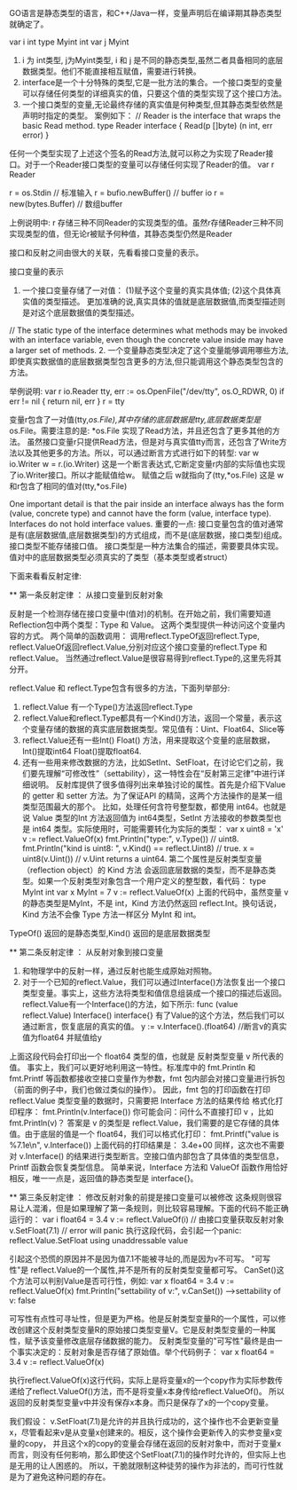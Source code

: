 GO语言是静态类型的语言，和C++/Java一样，变量声明后在编译期其静态类型就确定了。

var i int
type Myint int
var j Myint

1. i 为 int类型, j为Myint类型, i 和 j 是不同的静态类型,虽然二者具备相同的底层数据类型。他们不能直接相互赋值，需要进行转换。
2. interface是一个十分特殊的类型,它是一批方法的集合。一个接口类型的变量可以存储任何类型的详细真实的值，只要这个值的类型实现了这个接口方法。
3. 一个接口类型的变量,无论最终存储的真实值是何种类型,但其静态类型依然是声明时指定的类型。
案例如下：
// Reader is the interface that wraps the basic Read method.
type Reader interface {
    Read(p []byte) (n int, err error)
}

任何一个类型实现了上述这个签名的Read方法,就可以称之为实现了Reader接口。对于一个Reader接口类型的变量可以存储任何实现了Reader的值。
var r Reader

r = os.Stdin  // 标准输入
r = bufio.newBuffer() // buffer io
r = new(bytes.Buffer) // 数组buffer

上例说明中: r 存储三种不同Reader的实现类型的值。虽然r存储Reader三种不同实现类型的值，但无论r被赋予何种值，其静态类型仍然是Reader

接口和反射之间由很大的关联，先看看接口变量的表示。


接口变量的表示

1. 一个接口变量存储了一对值：
    (1)赋予这个变量的真实具体值;
    (2)这个具体真实值的类型描述。
   更加准确的说,真实具体的值就是底层数据值,而类型描述则是对这个底层数据值的类型描述。

// The static type of the interface determines what methods may be invoked with an interface variable, even though the concrete value inside may have a larger set of methods.
2. 一个变量静态类型决定了这个变量能够调用哪些方法,即使真实数据值的底层数据类型包含更多的方法,但只能调用这个静态类型包含的方法。


举例说明:
var r io.Reader
tty, err := os.OpenFile("/dev/tty", os.O_RDWR, 0)
if err != nil {
    return nil, err
}
r = tty

变量r包含了一对值(tty,*os.File),其中存储的底层数据是tty,底层数据类型是*os.File。需要注意的是: *os.File 实现了Read方法，并且还包含了更多其他的方法。
虽然接口变量r只提供Read方法，但是对与真实值tty而言，还包含了Write方法以及其他更多的方法。所以，可以通过断言方式进行如下的转型:
var w io.Writer
w = r.(io.Writer) 
这是一个断言表达式,它断定变量r内部的实际值也实现了io.Writer接口。所以才能赋值给w。 赋值之后 w就指向了(tty,*os.File) 这是 w和r包含了相同的值对(tty,*os.File)


One important detail is that the pair inside an interface always has the form (value, concrete type) and cannot have the form (value, interface type). Interfaces do not hold interface values.
重要的一点: 接口变量包含的值对通常是有(底层数据值,底层数据类型)的方式组成，而不是(底层数据，接口类型)组成。 接口类型不能存储接口值。 接口类型是一种方法集合的描述，需要要具体实现。 
值对中的底层数据类型必须真实的了类型（基本类型或者struct）


下面来看看反射定律:

** 第一条反射定律 ： 从接口变量到反射对象

反射是一个检测存储在接口变量中(值对)的机制。在开始之前，我们需要知道Reflection包中两个类型：Type 和 Value。 这两个类型提供一种访问这个变量内容的方式。
两个简单的函数调用： 调用reflect.TypeOf返回reflect.Type, reflect.ValueOf返回reflect.Value,分别对应这个接口变量的reflect.Type 和 reflect.Value。 
当然通过reflect.Value是很容易得到reflect.Type的,这里先将其分开。

reflect.Value 和 reflect.Type包含有很多的方法，下面列举部分:
1. reflect.Value 有一个Type()方法返回reflect.Type
2. reflect.Value和reflect.Type都具有一个Kind()方法，返回一个常量，表示这个变量存储的数据的真实底层数据类型。常见值有：Uint、Float64、Slice等
3. reflect.Value还有一些Int() Float() 方法，用来提取这个变量的底层数据，Int()提取int64 Float()提取float64. 
4. 还有一些用来修改数据的方法，比如SetInt、SetFloat，在讨论它们之前，我们要先理解“可修改性”（settability），这一特性会在“反射第三定律”中进行详细说明。
反射库提供了很多值得列出来单独讨论的属性。首先是介绍下Value 的 getter 和 setter 方法。为了保证API 的精简，这两个方法操作的是某一组类型范围最大的那个。
比如，处理任何含符号整型数，都使用 int64。也就是说 Value 类型的Int 方法返回值为 int64类型，SetInt 方法接收的参数类型也是 int64 类型。实际使用时，可能需要转化为实际的类型：
var x uint8 = 'x'
v := reflect.ValueOf(x)
fmt.Println("type:", v.Type())       // uint8.
fmt.Println("kind is uint8: ", v.Kind() == reflect.Uint8) // true.
x = uint8(v.Uint())    // v.Uint returns a uint64.
第二个属性是反射类型变量（reflection object）的 Kind 方法 会返回底层数据的类型，而不是静态类型。如果一个反射类型对象包含一个用户定义的整型数，看代码：
type MyInt int
var x MyInt = 7
v := reflect.ValueOf(x)
上面的代码中，虽然变量 v 的静态类型是MyInt，不是 int，Kind 方法仍然返回 reflect.Int。换句话说， Kind 方法不会像 Type 方法一样区分 MyInt 和 int。

TypeOf() 返回的是静态类型,Kind() 返回的是底层数据类型

** 第二条反射定律 ： 从反射对象到接口变量

1. 和物理学中的反射一样，通过反射也能生成原始对照物。
2. 对于一个已知的reflect.Value，我们可以通过Interface()方法恢复出一个接口类型变量。事实上，这些方法将类型和值信息组装成一个接口的描述后返回。
reflect.Value有一个Interface()的方法，如下所示:
func (value reflect.Value) Interface() interface{}
有了Value的这个方法，然后我们可以通过断言，恢复底层的真实的值。
    y := v.Interface().(float64) //断言v的真实值为float64 并赋值给y

上面这段代码会打印出一个 float64 类型的值，也就是 反射类型变量 v 所代表的值。
事实上，我们可以更好地利用这一特性。标准库中的 fmt.Println 和 fmt.Printf 等函数都接收空接口变量作为参数，fmt 包内部会对接口变量进行拆包（前面的例子中，我们也做过类似的操作）。
因此，fmt 包的打印函数在打印 reflect.Value 类型变量的数据时，只需要把 Interface 方法的结果传给 格式化打印程序：
fmt.Println(v.Interface())
你可能会问：问什么不直接打印 v ，比如 fmt.Println(v)？ 答案是 v 的类型是 reflect.Value，我们需要的是它存储的具体值。由于底层的值是一个 float64，我们可以格式化打印：
fmt.Printf("value is %7.1e\n", v.Interface())
上面代码的打印结果是：
3.4e+00
同样，这次也不需要对 v.Interface() 的结果进行类型断言。空接口值内部包含了具体值的类型信息，Printf 函数会恢复类型信息。
简单来说，Interface 方法和 ValueOf 函数作用恰好相反，唯一一点是，返回值的静态类型是 interface{}。


** 第三条反射定律 ： 修改反射对象的前提是接口变量可以被修改
这条规则很容易让人混淆，但是如果理解了第一条规则，则比较容易理解。下面的代码不能正确运行的：
var i float64 = 3.4
 v := reflect.ValueOf(i) // 由接口变量获取反射对象
 v.SetFloat(7.1) // error will panic
 执行这段代码，会引起一个panic: reflect.Value.SetFloat using unaddressable value

 引起这个恐慌的原因并不是因为值7.1不能被寻址的,而是因为v不可写。 "可写性"是 reflect.Value的一个属性,并不是所有的反射类型变量都可写。
 CanSet()这个方法可以判别Value是否可行性，例如:
 var x float64 = 3.4
v := reflect.ValueOf(x)
fmt.Println("settability of v:", v.CanSet()) -->settability of v: false

可写性有点性可寻址性，但是更为严格。他是反射类型变量R的一个属性，可以修改创建这个反射类型变量R的原始接口类型变量V。它是反射类型变量的一种属性，赋予该变量修改底层存储数据的能力。
反射类型变量的"可写性"最终是由一个事实决定的：反射对象是否存储了原始值。举个代码例子：
var x float64 = 3.4
v := reflect.ValueOf(x)

执行reflect.ValueOf(x)这行代码，实际上是将变量x的一个copy作为实际参数传递给了reflect.ValueOf()方法，而不是将变量x本身传给reflect.ValueOf()。
所以返回的反射类型变量v中并没有保存x本身。而只是保存了x的一个copy变量。

我们假设： v.SetFloat(7.1)是允许的并且执行成功的，这个操作也不会更新变量x，尽管看起来v是从变量x创建来的。相反，这个操作会更新传入的实参变量x变量的copy，
并且这个x的copy的变量会存储在返回的反射对象中，而对于变量x而言，则没有任何影响，那么即使这个SetFloat(7.1)的操作时允许的，但实际上也是无用的让人困惑的。
所以，干脆就限制这种徒劳的操作为非法的，而可行性就是为了避免这种问题的存在。


